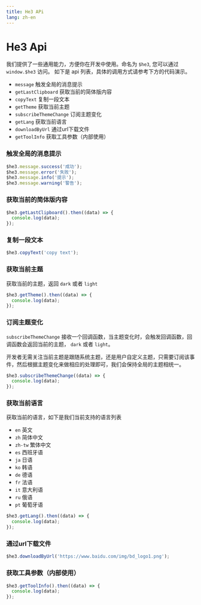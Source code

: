 ```yaml
---
title: He3 APi
lang: zh-en
---
```

# He3 Api

我们提供了一些通用能力，方便你在开发中使用。命名为 `$he3`, 您可以通过 `window.$he3` 访问。
如下是 api 列表，具体的调用方式请参考下方的代码演示。
* `message` 触发全局的消息提示
* `getLastClipboard` 获取当前的简体版内容
* `copyText` 复制一段文本
* `getTheme` 获取当前主题
* `subscribeThemeChange` 订阅主题变化
* `getLang` 获取当前语言
* `downloadByUrl` 通过url下载文件
* `getToolInfo` 获取工具参数（内部使用）

### 触发全局的消息提示
    
```js
$he3.message.success('成功');
$he3.message.error('失败');
$he3.message.info('提示');
$he3.message.warning('警告');
```
### 获取当前的简体版内容
        
```js
$he3.getLastClipboard().then((data) => {
  console.log(data);
});
```

### 复制一段文本

```js
$he3.copyText('copy text');
```

### 获取当前主题

获取当前的主题，返回 `dark` 或者 `light`

```js
$he3.getTheme().then((data) => {
  console.log(data);
});
```

### 订阅主题变化
`subscribeThemeChange` 接收一个回调函数，当主题变化时，会触发回调函数，回调函数会返回当前的主题， `dark` 或者 `light`。

开发者无需关注当前主题是跟随系统主题，还是用户自定义主题，只需要订阅该事件，然后根据主题变化来做相应的处理即可，我们会保持全局的主题相统一。

```js
$he3.subscribeThemeChange((data) => {
  console.log(data);
});
```

### 获取当前语言

获取当前的语言，如下是我们当前支持的语言列表

* `en` 英文
* `zh` 简体中文
* `zh-tw` 繁体中文
* `es` 西班牙语
* `ja` 日语
* `ko` 韩语
* `de` 德语
* `fr` 法语
* `it` 意大利语
* `ru` 俄语
* `pt` 葡萄牙语

```js
$he3.getLang().then((data) => {
  console.log(data);
});
```

### 通过url下载文件

```js
$he3.downloadByUrl('https://www.baidu.com/img/bd_logo1.png');
```

### 获取工具参数（内部使用）

```js
$he3.getToolInfo().then((data) => {
  console.log(data);
});
```

